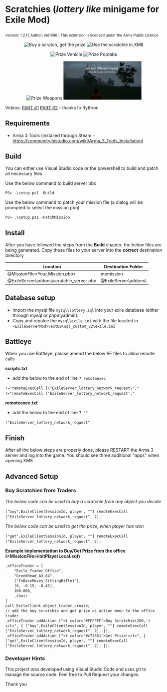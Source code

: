 # Scratchies (*lottery like* minigame for Exile Mod)
<sub>Version: 1.2.1 | Author: ole1986 | This extension is licensed under the Arma Public Licence</sub>

<p align="center">
    <img src="images/buyget.jpg" width="250" title="Buy a scratch, get the prize" />
    <img src="images/usexm8.jpg" width="250" title="Use the scratchie in XM8" />
</p>
<p align="center">
    <img src="images/prize-vehicle.jpg" width="250" title="Prize Vehicle" />
    <img src="images/prize-poptabs.jpg" width="250" title="Prize Poptabs" />
</p>
<p align="center">
    <img src="images/prize-weapon.jpg" width="250" title="Prize Weapons" />
    <img src="images/winner-message.png" width="250" title="Winner Message Offroad" />
</p>

Videos: [PART #1](https://www.youtube.com/watch?v=zVPXYhhYrbU) [PART #2](https://www.youtube.com/watch?v=2MC45ycnOkc) - thanks to Rythron

## Requirements

+ Arma 3 Tools (installed through Steam - https://community.bistudio.com/wiki/Arma_3_Tools_Installation)

## Build

You can either use Visual Studio code or the powershell to build and patch all necessary files

Use the below command to build server pbo

```
PS> .\setup.ps1 -Build
```

Use the below command to patch your mission file (a dialog will be prompted to select the mission pbo)

```
PS> .\setup.ps1 -PatchMission
```

## Install

After you have followed the steps from the **Build** chapter, the below files are being generated.
Copy these files to your server into the **correct** destination directory

Location                                 | Destination Folder
---------------------------------------- | ----------------------
@MissionFile\<Your.Mission.pbo>          | mpmission
@ExileServer\addons\scratchie_server.pbo | @ExileServer\addons\

## Database setup

+ Import the mysql file `mysql\lottery.sql` into your exile database (either through mysql or phpmyadmin).
+ Copy and repalce the `mysql\exile.ini` with the file located in `<ExileServerMod>\extDB\sql_custom_v2\exile.ini`

## Battleye

When you use Battleye, please amend the below BE files to allow remote calls

**scripts.txt**

+ add the below to the end of line `7 remoteexec`

 `!="remoteExecCall [\"ExileServer_lottery_network_request\"," !="remoteExecCall ['ExileServer_lottery_network_request',"`
 
**remoteexec.txt**

+ add the below to the end of line `7 ""`

 `!"ExileServer_lottery_network_request"`

## Finish

After all the below steps are properly done, please RESTART the Arma 3 server and log into the game.
You should see three additional "apps" when opening XM8

## Advanced Setup

### Buy Scratchies from Traders

*The below code can be used to buy a scratchie from any object you decide*

`["buy",ExileClientSessionId, player, ""] remoteExecCall ["ExileServer_lottery_network_request", 2];`

*The below code can be used to get the prize, when player has won*

`["get",ExileClientSessionId, player, ""] remoteExecCall ["ExileServer_lottery_network_request", 2];`

**Example implementation to Buy/Get Prize from the office (&lt;MissionFile&gt;\initPlayerLocal.sqf)**
```
_officeTrader = [
    "Exile_Trader_Office",
    "GreekHead_A3_04",
    ["InBaseMoves_SittingRifle1"],
    [0, -0.15, -0.45],
    180.008,
    _chair
]
call ExileClient_object_trader_create;
// add the buy scratchie and get prize as action menu to the office trader
_officeTrader addAction ["<t color='#FFFFFF'>Buy Scratchie(200,-)</t>", { ["buy",ExileClientSessionId, player, ""] remoteExecCall ["ExileServer_lottery_network_request", 2]; }];
_officeTrader addAction ["<t color='#c72651'>Get Prize!</t>", { ["get",ExileClientSessionId, player, ""] remoteExecCall ["ExileServer_lottery_network_request", 2]; }];
```

### Developer Hints

This project was developed using Visual Studio Code and uses git to manage the source code.
Feel free to Pull Request your changes.

Thank you
